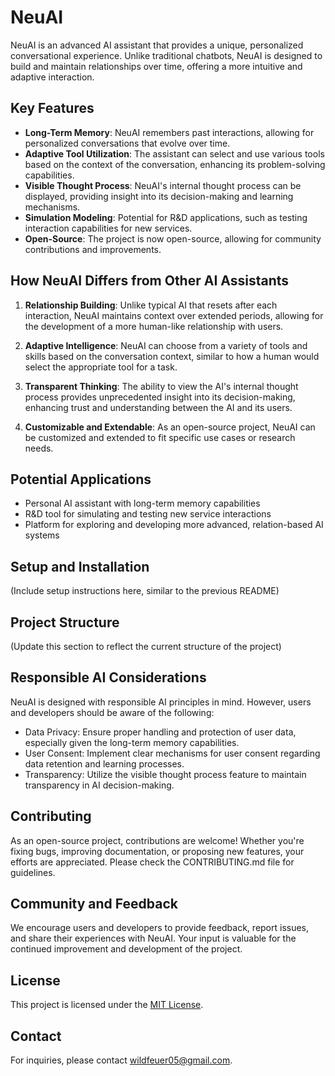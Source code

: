 # NeuAI

NeuAI is an advanced AI assistant that provides a unique, personalized conversational experience. Unlike traditional chatbots, NeuAI is designed to build and maintain relationships over time, offering a more intuitive and adaptive interaction.

## Key Features

- **Long-Term Memory**: NeuAI remembers past interactions, allowing for personalized conversations that evolve over time.
- **Adaptive Tool Utilization**: The assistant can select and use various tools based on the context of the conversation, enhancing its problem-solving capabilities.
- **Visible Thought Process**: NeuAI's internal thought process can be displayed, providing insight into its decision-making and learning mechanisms.
- **Simulation Modeling**: Potential for R&D applications, such as testing interaction capabilities for new services.
- **Open-Source**: The project is now open-source, allowing for community contributions and improvements.

## How NeuAI Differs from Other AI Assistants

1. **Relationship Building**: Unlike typical AI that resets after each interaction, NeuAI maintains context over extended periods, allowing for the development of a more human-like relationship with users.

2. **Adaptive Intelligence**: NeuAI can choose from a variety of tools and skills based on the conversation context, similar to how a human would select the appropriate tool for a task.

3. **Transparent Thinking**: The ability to view the AI's internal thought process provides unprecedented insight into its decision-making, enhancing trust and understanding between the AI and its users.

4. **Customizable and Extendable**: As an open-source project, NeuAI can be customized and extended to fit specific use cases or research needs.

## Potential Applications

- Personal AI assistant with long-term memory capabilities
- R&D tool for simulating and testing new service interactions
- Platform for exploring and developing more advanced, relation-based AI systems

## Setup and Installation

(Include setup instructions here, similar to the previous README)

## Project Structure

(Update this section to reflect the current structure of the project)

## Responsible AI Considerations

NeuAI is designed with responsible AI principles in mind. However, users and developers should be aware of the following:

- Data Privacy: Ensure proper handling and protection of user data, especially given the long-term memory capabilities.
- User Consent: Implement clear mechanisms for user consent regarding data retention and learning processes.
- Transparency: Utilize the visible thought process feature to maintain transparency in AI decision-making.

## Contributing

As an open-source project, contributions are welcome! Whether you're fixing bugs, improving documentation, or proposing new features, your efforts are appreciated. Please check the CONTRIBUTING.md file for guidelines.

## Community and Feedback

We encourage users and developers to provide feedback, report issues, and share their experiences with NeuAI. Your input is valuable for the continued improvement and development of the project.

## License

This project is licensed under the [MIT License](LICENSE).

## Contact

For inquiries, please contact [wildfeuer05@gmail.com](mailto:wildfeuer05@gmail.com).
